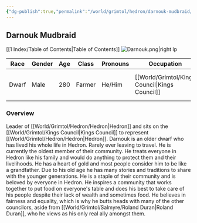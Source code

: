 ```yaml
---
{"dg-publish":true,"permalink":"/world/grimtol/hedron/darnouk-mudbraid/"}
---
```


## Darnouk Mudbraid
[[1 Index/Table of Contents\|Table of Contents]]
![Darnouk.png|right lp](/img/user/Z_Attachments/Darnouk.png)

| Race  | Gender | Age | Class  | Pronouns | Occupation        | Alignment   | Languages                       | God    |
| ----- | ------ | --- | ------ | -------- | ----------------- | ----------- | ------------------------------- | ------ |
| Dwarf | Male   | 280 | Farmer | He/Him   | [[World/Grimtol/Kings Council\|Kings Council]] | Lawful Good | Common, Sign Language, Dwarvish | Nature |

### Overview
Leader of [[World/Grimtol/Hedron/Hedron\|Hedron]] and sits on the [[World/Grimtol/Kings Council\|Kings Council]] to represent [[World/Grimtol/Hedron/Hedron\|Hedron]].
Darnouk is an older dwarf who has lived his whole life in Hedron. Rarely ever leaving to travel. He is currently the oldest member of their community. He treats everyone in Hedron like his family and would do anything to protect them and their livelihoods. He has a heart of gold and most people consider him to be like a grandfather. Due to his old age he has many stories and traditions to share with the younger generations. He is a staple of their community and is beloved by everyone in Hedron. He inspires a community that works together to put food on everyone's table and does his best to take care of his people despite their lack of wealth and sometimes food. He believes in fairness and equality, which is why he butts heads with many of the other councilors, aside from [[World/Grimtol/Salmyre/Roland Duran\|Roland Duran]], who he views as his only real ally amongst them. 